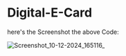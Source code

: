 # Digital-E-Card

here's the Screenshot the above Code:

![Screenshot_10-12-2024_165116_](https://github.com/user-attachments/assets/7107f593-2f66-4b6a-9618-db0e3c7a1a7b)
